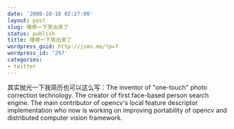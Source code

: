 ```yaml
---
date: '2008-10-18 02:27:00'
layout: post
slug: 噗哧一下笑出来了
status: publish
title: 噗哧一下笑出来了
wordpress_guid: http://jsms.me/?p=7
wordpress_id: '297'
categories:
- twitter
---
```


其实抛光一下我简历也可以这么写：The inventor of "one-touch" photo correction technology. The creator of first face-based person search engine. The main contributor of opencv's local feature descriptor implementation who now is working on improving portability of opencv and distributed computer vision framework.  


